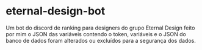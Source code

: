 # eternal-design-bot
 Um bot do discord de ranking para designers do grupo Eternal Design feito por mim
 o JSON das variáveis contendo o token, variáveis e o JSON do banco de dados foram alterados ou excluídos para a segurança dos dados.
